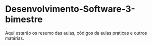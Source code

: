 # Desenvolvimento-Software-3-bimestre
Aqui estarão os resumo das aulas, códigos da aulas praticas e outros matérias. 
